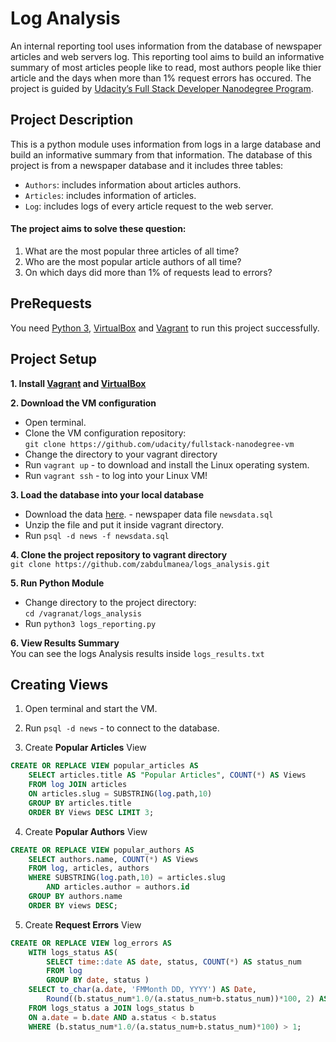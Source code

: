 # Log Analysis
An internal reporting tool uses information from the database of newspaper articles and web servers log. This reporting tool aims to build an informative summary of most articles people like to read, most authors people like thier article and the days when more than 1% request errors has occured. The project is guided by [Udacity’s Full Stack Developer Nanodegree Program](https://sa.udacity.com/course/full-stack-web-developer-nanodegree--nd004).

## Project Description
This is a python module uses information from logs in a large database and build an informative summary from that information. The database of this project is from a newspaper database and it includes three tables:
* `Authors`: includes information about articles authors.
* `Articles`: includes information of articles.
* `Log`: includes logs of every article request to the web server.

#### The project aims to solve these question:
1. What are the most popular three articles of all time?
2. Who are the most popular article authors of all time?
3. On which days did more than 1% of requests lead to errors?


## PreRequests
You need [Python 3](https://www.python.org/), [VirtualBox](https://www.virtualbox.org/) and [Vagrant](https://www.vagrantup.com/) to run this project successfully.

## Project Setup
**1. Install [Vagrant](https://www.vagrantup.com/) and [VirtualBox](https://www.virtualbox.org/)**

**2. Download the VM configuration**
* Open terminal.
* Clone the VM configuration repository:  
`git clone https://github.com/udacity/fullstack-nanodegree-vm` 
* Change the directory to your vagrant directory
* Run `vagrant up` - to download and install the Linux operating system.
* Run `vagrant ssh` - to log into your Linux VM!

**3. Load the database into your local database**
*  Download the data [here](https://d17h27t6h515a5.cloudfront.net/topher/2016/August/57b5f748_newsdata/newsdata.zip). - newspaper data file `newsdata.sql`
* Unzip the file and put it inside vagrant directory.
* Run `psql -d news -f newsdata.sql`

**4. Clone the project repository to vagrant directory**  
`git clone https://github.com/zabdulmanea/logs_analysis.git`

**5. Run Python Module**
* Change directory to the project directory:  
`cd /vagranat/logs_analysis`
* Run `python3 logs_reporting.py`

**6. View Results Summary**  
You can see the logs Analysis results inside `logs_results.txt`


## Creating Views
1. Open terminal and start the VM.

2. Run `psql -d news` - to connect to the database.

3. Create **Popular Articles** View
```sql
CREATE OR REPLACE VIEW popular_articles AS
    SELECT articles.title AS "Popular Articles", COUNT(*) AS Views
    FROM log JOIN articles
    ON articles.slug = SUBSTRING(log.path,10)
    GROUP BY articles.title
    ORDER BY Views DESC LIMIT 3;
```

4. Create **Popular Authors** View
```sql
CREATE OR REPLACE VIEW popular_authors AS
    SELECT authors.name, COUNT(*) AS Views
    FROM log, articles, authors
    WHERE SUBSTRING(log.path,10) = articles.slug
        AND articles.author = authors.id
    GROUP BY authors.name
    ORDER BY views DESC;
```

5. Create **Request Errors** View
```sql
CREATE OR REPLACE VIEW log_errors AS
    WITH logs_status AS(
        SELECT time::date AS date, status, COUNT(*) AS status_num
        FROM log
        GROUP BY date, status )
    SELECT to_char(a.date, 'FMMonth DD, YYYY') AS Date,
        Round((b.status_num*1.0/(a.status_num+b.status_num))*100, 2) AS error
    FROM logs_status a JOIN logs_status b
    ON a.date = b.date AND a.status < b.status
    WHERE (b.status_num*1.0/(a.status_num+b.status_num)*100) > 1;
```